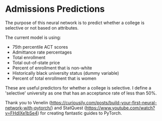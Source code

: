 # Admissions Predictions

The purpose of this neural network is to predict whether a college is selective or not based on attributes.

The current model is using:
- 75th percentile ACT scores
- Admittance rate percentages
- Total enrollment
- Total out-of-state price
- Percent of enrollment that is non-white
- Historically black university status (dummy variable)
- Percent of total enrollment that is women

These are useful predictors for whether a college is selective. I define a 'selective' university as one that has an acceptance rate of less than 50%.


Thank you to Venelin (https://curiousily.com/posts/build-your-first-neural-network-with-pytorch/) and StatQuest (https://www.youtube.com/watch?v=FHdlXe1bSe4) for creating fantastic guides to PyTorch.
